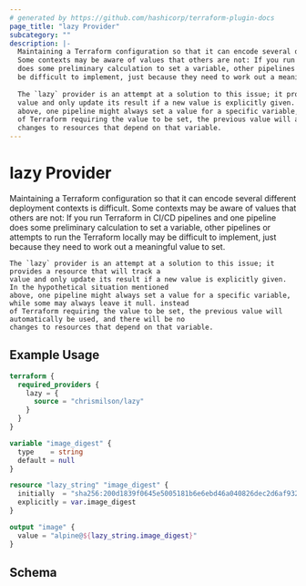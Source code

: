 ```yaml
---
# generated by https://github.com/hashicorp/terraform-plugin-docs
page_title: "lazy Provider"
subcategory: ""
description: |-
  Maintaining a Terraform configuration so that it can encode several different deployment contexts is difficult.
  Some contexts may be aware of values that others are not: If you run Terraform in CI/CD pipelines and one pipeline
  does some preliminary calculation to set a variable, other pipelines or attempts to run the Terraform locally may
  be difficult to implement, just because they need to work out a meaningful value to set.
  
  The `lazy` provider is an attempt at a solution to this issue; it provides a resource that will track a 
  value and only update its result if a new value is explicitly given. In the hypothetical situation mentioned
  above, one pipeline might always set a value for a specific variable, while some may always leave it null. instead
  of Terraform requiring the value to be set, the previous value will automatically be used, and there will be no
  changes to resources that depend on that variable.
---
```


# lazy Provider

Maintaining a Terraform configuration so that it can encode several different deployment contexts is difficult.
    Some contexts may be aware of values that others are not: If you run Terraform in CI/CD pipelines and one pipeline
    does some preliminary calculation to set a variable, other pipelines or attempts to run the Terraform locally may
    be difficult to implement, just because they need to work out a meaningful value to set.

    The `lazy` provider is an attempt at a solution to this issue; it provides a resource that will track a 
    value and only update its result if a new value is explicitly given. In the hypothetical situation mentioned
    above, one pipeline might always set a value for a specific variable, while some may always leave it null. instead
    of Terraform requiring the value to be set, the previous value will automatically be used, and there will be no
    changes to resources that depend on that variable.

## Example Usage

```terraform
terraform {
  required_providers {
    lazy = {
      source = "chrismilson/lazy"
    }
  }
}

variable "image_digest" {
  type    = string
  default = null
}

resource "lazy_string" "image_digest" {
  initially  = "sha256:200d1839f0645e5005181b6e6ebd46a040826dec2d6af9320b0f597ec9d27242"
  explicitly = var.image_digest
}

output "image" {
  value = "alpine@${lazy_string.image_digest}"
}
```

<!-- schema generated by tfplugindocs -->
## Schema
